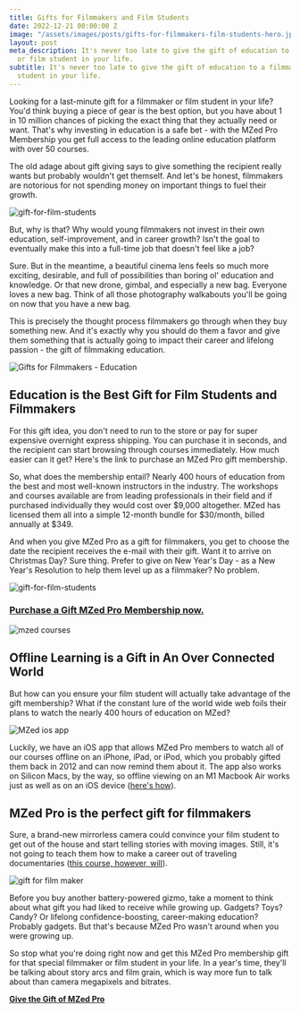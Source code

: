 ```yaml
---
title: Gifts for Filmmakers and Film Students
date: 2022-12-21 00:00:00 Z
image: "/assets/images/posts/gifts-for-filmmakers-film-students-hero.jpg"
layout: post
meta_description: It's never too late to give the gift of education to a filmmaker
  or film student in your life.
subtitle: It's never too late to give the gift of education to a filmmaker or film
  student in your life.
---
```


Looking for a last-minute gift for a filmmaker or film student in your life? You'd think buying a piece of gear is the best option, but you have about 1 in 10 million chances of picking the exact thing that they actually need or want. That's why investing in education is a safe bet - with the MZed Pro Membership you get full access to the leading online education platform with over 50 courses.

The old adage about gift giving says to give something the recipient really wants but probably wouldn't get themself. And let's be honest, filmmakers are notorious for not spending money on important things to fuel their growth. 

![gift-for-film-students](https://mzed-cdn1.sfo2.cdn.digitaloceanspaces.com/uploads/news/gift-for-filmmaker-course-subscription.jpg)

But, why is that? Why would young filmmakers not invest in their own education, self-improvement, and in career growth? Isn't the goal to eventually make this into a full-time job that doesn't feel like a job?

Sure. But in the meantime, a beautiful cinema lens feels so much more exciting, desirable, and full of possibilities than boring ol' education and knowledge. Or that new drone, gimbal, and especially a new bag. Everyone loves a new bag. Think of all those photography walkabouts you'll be going on now that you have a new bag.

This is precisely the thought process filmmakers go through when they buy something new. And it's exactly why you should do them a favor and give them something that is actually going to impact their career and lifelong passion - the gift of filmmaking education.

![Gifts for Filmmakers - Education](https://mzed-cdn1.sfo2.cdn.digitaloceanspaces.com/uploads/news/gifts-for-film-students-mzed-subscription.jpg)

## Education is the Best Gift for Film Students and Filmmakers

For this gift idea, you don't need to run to the store or pay for super expensive overnight express shipping. You can purchase it in seconds, and the recipient can start browsing through courses immediately. How much easier can it get? Here's the link to purchase an MZed Pro gift membership.

So, what does the membership entail? Nearly 400 hours of education from the best and most well-known instructors in the industry. The workshops and courses available are from leading professionals in their field and if purchased individually they would cost over $9,000 altogether. MZed has licensed them all into a simple 12-month bundle for $30/month, billed annually at $349.

And when you give MZed Pro as a gift for filmmakers, you get to choose the date the recipient receives the e-mail with their gift. Want it to arrive on Christmas Day? Sure thing. Prefer to give on New Year's Day - as a New Year's Resolution to help them level up as a filmmaker? No problem.

![gift-for-film-students](https://mzed-cdn1.sfo2.cdn.digitaloceanspaces.com/uploads/news/Why-give-mzed-as-a-gift.jpg)

### [**Purchase a Gift MZed Pro Membership now.**](https://www.mzed.com/give-as-gift)

![mzed courses](https://mzed-cdn1.sfo2.cdn.digitaloceanspaces.com/uploads/news/2022-august-mzed-courses-tiles.jpg)

## **Offline Learning is a Gift in An Over Connected World**

But how can you ensure your film student will actually take advantage of the gift membership? What if the constant lure of the world wide web foils their plans to watch the nearly 400 hours of education on MZed?

![MZed ios app](https://mzed-cdn1.sfo2.cdn.digitaloceanspaces.com/uploads/news/mzed-ios-app-arri.jpg)

Luckily, we have an iOS app that allows MZed Pro members to watch all of our courses offline on an iPhone, iPad, or iPod, which you probably gifted them back in 2012 and can now remind them about it. The app also works on Silicon Macs, by the way, so offline viewing on an M1 Macbook Air works just as well as on an iOS device ([here's how](https://www.mzed.com/news/apple-silicon-mac-sideload-mzed-app)).

## **MZed Pro is the perfect gift for filmmakers**

Sure, a brand-new mirrorless camera could convince your film student to get out of the house and start telling stories with moving images. Still, it's not going to teach them how to make a career out of traveling documentaries ([this course, however, will](https://www.mzed.com/courses/adventure-filmmaking-russ-malkin)).

![gift for film maker](https://mzed-cdn1.sfo2.cdn.digitaloceanspaces.com/uploads/news/gifts-for-content-creators-mzed-education.jpg)

Before you buy another battery-powered gizmo, take a moment to think about what gift you had liked to receive while growing up. Gadgets? Toys? Candy? Or lifelong confidence-boosting, career-making education? Probably gadgets. But that's because MZed Pro wasn't around when you were growing up.

So stop what you're doing right now and get this MZed Pro membership gift for that special filmmaker or film student in your life. In a year's time, they'll be talking about story arcs and film grain, which is way more fun to talk about than camera megapixels and bitrates.

[**Give the Gift of MZed Pro**](https://www.mzed.com/give-as-gift)
